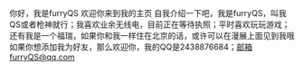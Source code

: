 你好，我是furryQS
欢迎你来到我的主页
自我介绍一下吧，我是furryQS，叫我QS或者枪神就行；我喜欢业余无线电，目前正在等待执照；平时喜欢玩玩游戏；还有我是一个福瑞，如果你和我一样住在北京的话，或许可以在漫展上面见到我哦
如果你想添加我为好友，那么欢迎你，我的QQ是2438876684；邮箱furryQS@qq.com

